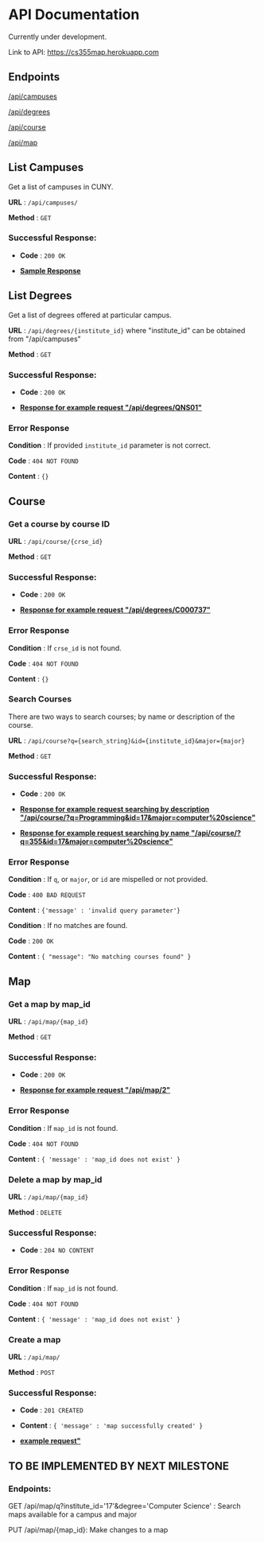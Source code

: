 # API Documentation

Currently under development. 

Link to API: https://cs355map.herokuapp.com

## Endpoints

[/api/campuses](#campuses)

[/api/degrees](#degrees)

[/api/course](#course)

[/api/map](#map)

## <a name="campuses"></a> List Campuses
Get a list of campuses in CUNY.

**URL** : `/api/campuses/`

**Method** : `GET`

### Successful Response: 

* **Code** : `200 OK`
  
* **[Sample Response](response/campuses.json)**

## <a name="degrees"></a> List Degrees
Get a list of degrees offered at particular campus.

**URL** : `/api/degrees/{institute_id}`
where "institute_id" can be obtained from "/api/campuses"

**Method** : `GET`

### Successful Response: 

* **Code** : `200 OK`

* **[Response for example request "/api/degrees/QNS01"](response/degrees.json)**

### Error Response

**Condition** : If provided `institute_id` parameter is not correct.

**Code** : `404 NOT FOUND`

**Content** : `{}`

## <a name="course"></a> Course

### Get a course by course ID

**URL** : `/api/course/{crse_id}`

**Method** : `GET`

### Successful Response: 

* **Code** : `200 OK`

* **[Response for example request "/api/degrees/C000737"](response/get_course_by_id.json)**

### Error Response

**Condition** : If `crse_id` is not found.

**Code** : `404 NOT FOUND`

**Content** : `{}`

### Search Courses 

There are two ways to search courses; by name or description of the course.

**URL** : `/api/course?q={search_string}&id={institute_id}&major={major}`

**Method** : `GET`

### Successful Response: 

* **Code** : `200 OK`

* **[Response for example request searching by description "/api/course/?q=Programming&id=17&major=computer%20science"](response/search_course_by_desc.json)**

* **[Response for example request searching by name "/api/course/?q=355&id=17&major=computer%20science"](response/search_course_by_name.json)**

### Error Response

**Condition** : If `q`, or `major`, or `id` are mispelled or not provided.

**Code** : `400 BAD REQUEST`

**Content** : `{'message' : 'invalid query parameter'}`

**Condition** : If no matches are found.

**Code** : `200 OK`

**Content** : `{ "message": "No matching courses found" }`

## <a name="map"></a> Map

### Get a map by map_id

**URL** : `/api/map/{map_id}`

**Method** : `GET`

### Successful Response:

* **Code** : `200 OK`

* **[Response for example request "/api/map/2"](response/get_map_by_id.json)**

### Error Response

**Condition** : If `map_id` is not found.

**Code** : `404 NOT FOUND`

**Content** : `{ 'message' : 'map_id does not exist' }`

### Delete a map by map_id

**URL** : `/api/map/{map_id}`

**Method** : `DELETE`

### Successful Response: 

* **Code** : `204 NO CONTENT`

### Error Response

**Condition** : If `map_id` is not found.

**Code** : `404 NOT FOUND`

**Content** : `{ 'message' : 'map_id does not exist' }`

### Create a map 

**URL** : `/api/map/`

**Method** : `POST`

### Successful Response: 

* **Code** : `201 CREATED`

* **Content** : `{ 'message' : 'map successfully created' }`

* **[example request"](request/addMap.html)**


## TO BE IMPLEMENTED BY NEXT MILESTONE

### Endpoints:

GET /api/map/q?institute_id='17'&degree='Computer Science' : Search maps available for a campus and major

PUT /api/map/{map_id}:  Make changes to a map